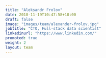 ```yaml
---
title: "Aleksandr Frolov"
date: 2018-11-19T10:47:58+10:00
draft: false
image: "images/team/alexander-frolov.jpg"
jobtitle: "CTO, Full-stack data scientist"
linkedinurl: "https://www.linkedin.com/"
promoted: true
weight: 2
layout: team
---
```


